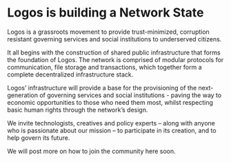 # Logos is building a Network State

Logos is a grassroots movement to provide trust-minimized, corruption resistant governing services and social institutions to underserved citizens.

It all begins with the construction of shared public infrastructure that forms the foundation of Logos. The network is comprised of modular protocols for communication, file storage and transactions, which together form a complete decentralized infrastructure stack.

Logos’ infrastructure will provide a base for the provisioning of the next-generation of governing services and social institutions - paving the way to economic opportunities to those who need them most, whilst respecting basic human rights through the network’s design.

We invite technologists, creatives and policy experts – along with anyone who is passionate about our mission – to participate in its creation, and to help govern its future.

We will post more on how to join the community here soon.
